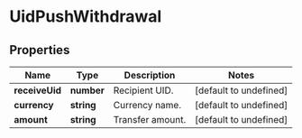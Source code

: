 # UidPushWithdrawal

## Properties

Name | Type | Description | Notes
------------ | ------------- | ------------- | -------------
**receiveUid** | **number** | Recipient UID. | [default to undefined]
**currency** | **string** | Currency name. | [default to undefined]
**amount** | **string** | Transfer amount. | [default to undefined]

